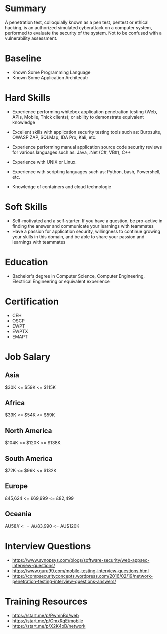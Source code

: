 # Summary
A penetration test, colloquially known as a pen test, pentest or ethical hacking, is an authorized simulated cyberattack on a computer system, performed to evaluate the security of the system. Not to be confused with a vulnerability assessment.


# Baseline

* Known Some Programming Language
* Known Some Application Architecutr

# Hard Skills
* Experience performing whitebox application penetration testing (Web, APIs, Mobile, Thick clients); or ability to demonstrate equivalent knowledge

* Excellent skills with application security testing tools such as: Burpsuite, OWASP ZAP, SQLMap, IDA Pro, Kali, etc.

* Experience performing manual application source code security reviews for various languages such as: Java, .Net (C#, VB#), C++

* Experience with UNIX or Linux.

* Experience with scripting languages such as: Python, bash, Powershell, etc.

* Knowledge of containers and cloud technologie


# Soft Skills
* Self-motivated and a self-starter. If you have a question, be pro-active in finding the answer and communicate your learnings with teammates
* Have a passion for application security, willingness to continue growing your skills in this domain, and be able to share your passion and learnings with teammates


# Education
  * Bachelor's degree in Computer Science, Computer Engineering, Electrical Engineering or equivalent experience


# Certification
  * CEH
  * OSCP
  * EWPT
  * EWPTX
  * EMAPT


# Job Salary

## Asia
$30K <= $59K <= $115K


## Africa
$39K <= $54K <= $59K


## North America
$104K <= $120K <= $138K


## South America
$72K <= $96K <= $132K


## Europe
£45,624 <= £69,999 <= £82,499
 

## Oceania
AU$58K <= AU$83,990 <= AU$120K



# Interview Questions
 * https://www.synopsys.com/blogs/software-security/web-appsec-interview-questions/
 * https://www.guru99.com/mobile-testing-interview-questions.html
 * https://compsecurityconcepts.wordpress.com/2016/02/19/network-penetration-testing-interview-questions-answers/


# Training Resources
  * https://start.me/p/PwmnBd/web
  * https://start.me/p/OmxRqE/mobile
  * https://start.me/p/X2K4oB/network



